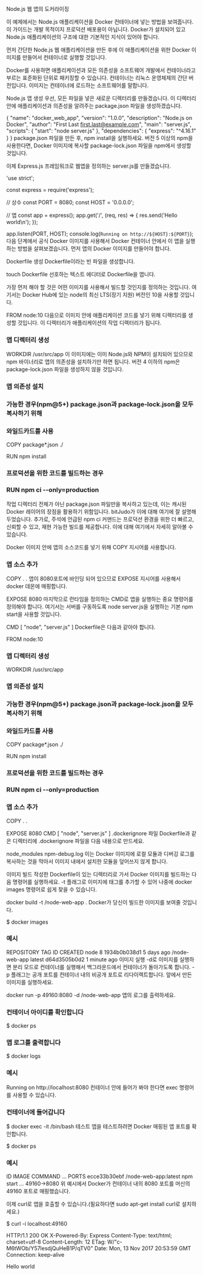Node.js 웹 앱의 도커라이징

이 예제에서는 Node.js 애플리케이션을 Docker 컨테이너에 넣는 방법을 보여줍니다. 이 가이드는 개발 목적이지 프로덕션 배포용이 아닙니다. Docker가 설치되어 있고 Node.js 애플리케이션의 구조에 대한 기본적인 지식이 있어야 합니다.

먼저 간단한 Node.js 웹 애플리케이션을 만든 후에 이 애플리케이션을 위한 Docker 이미지를 만들어서 컨테이너로 실행할 것입니다.

Docker를 사용하면 애플리케이션과 모든 의존성을 소프트웨어 개발에서 컨테이너라고 부르는 표준화된 단위로 패키징할 수 있습니다. 컨테이너는 리눅스 운영체제의 간단 버전입니다. 이미지는 컨테이너에 로드하는 소프트웨어를 말합니다.

Node.js 앱 생성
우선, 모든 파일을 넣은 새로운 디렉터리를 만들겠습니다. 이 디렉터리 안에 애플리케이션과 의존성을 알려주는 package.json 파일을 생성하겠습니다.

{
"name": "docker_web_app",
"version": "1.0.0",
"description": "Node.js on Docker",
"author": "First Last <first.last@example.com>",
"main": "server.js",
"scripts": {
"start": "node server.js"
},
"dependencies": {
"express": "^4.16.1"
}
}
package.json 파일을 만든 후, npm install을 실행하세요. 버전 5 이상의 npm을 사용한다면, Docker 이미지에 복사할 package-lock.json 파일을 npm에서 생성할 것입니다.

이제 Express.js 프레임워크로 웹앱을 정의하는 server.js를 만들겠습니다.

'use strict';

const express = require('express');

// 상수
const PORT = 8080;
const HOST = '0.0.0.0';

// 앱
const app = express();
app.get('/', (req, res) => {
res.send('Hello world\n');
});

app.listen(PORT, HOST);
console.log(`Running on http://${HOST}:${PORT}`);
다음 단계에서 공식 Docker 이미지를 사용해서 Docker 컨테이너 안에서 이 앱을 실행하는 방법을 살펴보겠습니다. 먼저 앱의 Docker 이미지를 만들어야 합니다.

Dockerfile 생성
Dockerfile이라는 빈 파일을 생성합니다.

touch Dockerfile
선호하는 텍스트 에디터로 Dockerfile을 엽니다.

가장 먼저 해야 할 것은 어떤 이미지를 사용해서 빌드할 것인지를 정의하는 것입니다. 여기서는 Docker Hub에 있는 node의 최신 LTS(장기 지원) 버전인 10을 사용할 것입니다.

FROM node:10
다음으로 이미지 안에 애플리케이션 코드를 넣기 위해 디렉터리를 생성할 것입니다. 이 디렉터리가 애플리케이션의 작업 디렉터리가 됩니다.

### 앱 디렉터리 생성

WORKDIR /usr/src/app
이 이미지에는 이미 Node.js와 NPM이 설치되어 있으므로 npm 바이너리로 앱의 의존성을 설치하기만 하면 됩니다. 버전 4 이하의 npm은 package-lock.json 파일을 생성하지 않을 것입니다.

### 앱 의존성 설치

### 가능한 경우(npm@5+) package.json과 package-lock.json을 모두 복사하기 위해

### 와일드카드를 사용

COPY package\*.json ./

RUN npm install

### 프로덕션을 위한 코드를 빌드하는 경우

### RUN npm ci --only=production

작업 디렉터리 전체가 아닌 package.json 파일만을 복사하고 있는데, 이는 캐시된 Docker 레이어의 장점을 활용하기 위함입니다. bitJudo가 이에 대해 여기에 잘 설명해 두었습니다. 추가로, 주석에 언급된 npm ci 커맨드는 프로덕션 환경을 위한 더 빠르고, 신뢰할 수 있고, 재현 가능한 빌드를 제공합니다. 이에 대해 여기에서 자세히 알아볼 수 있습니다.

Docker 이미지 안에 앱의 소스코드를 넣기 위해 COPY 지시어를 사용합니다.

### 앱 소스 추가

COPY . .
앱이 8080포트에 바인딩 되어 있으므로 EXPOSE 지시어를 사용해서 docker 데몬에 매핑합니다.

EXPOSE 8080
마지막으로 런타임을 정의하는 CMD로 앱을 실행하는 중요 명령어를 정의해야 합니다. 여기서는 서버를 구동하도록 node server.js을 실행하는 기본 npm start을 사용할 것입니다.

CMD [ "node", "server.js" ]
Dockerfile은 다음과 같아야 합니다.

FROM node:10

### 앱 디렉터리 생성

WORKDIR /usr/src/app

### 앱 의존성 설치

### 가능한 경우(npm@5+) package.json과 package-lock.json을 모두 복사하기 위해

### 와일드카드를 사용

COPY package\*.json ./

RUN npm install

### 프로덕션을 위한 코드를 빌드하는 경우

### RUN npm ci --only=production

### 앱 소스 추가

COPY . .

EXPOSE 8080
CMD [ "node", "server.js" ]
.dockerignore 파일
Dockerfile과 같은 디렉터리에 .dockerignore 파일을 다음 내용으로 만드세요.

node_modules
npm-debug.log
이는 Docker 이미지에 로컬 모듈과 디버깅 로그를 복사하는 것을 막아서 이미지 내에서 설치한 모듈을 덮어쓰지 않게 합니다.

이미지 빌드
작성한 Dockerfile이 있는 디렉터리로 가서 Docker 이미지를 빌드하는 다음 명령어를 실행하세요. -t 플래그로 이미지에 태그를 추가할 수 있어 나중에 docker images 명령어로 쉽게 찾을 수 있습니다.

docker build -t <your username>/node-web-app .
Docker가 당신이 빌드한 이미지를 보여줄 것입니다.

\$ docker images

### 예시

REPOSITORY TAG ID CREATED
node 8 1934b0b038d1 5 days ago
<your username>/node-web-app latest d64d3505b0d2 1 minute ago
이미지 실행
-d로 이미지를 실행하면 분리 모드로 컨테이너를 실행해서 백그라운드에서 컨테이너가 돌아가도록 합니다. -p 플래그는 공개 포트를 컨테이너 내의 비공개 포트로 리다이렉트합니다. 앞에서 만든 이미지를 실행하세요.

docker run -p 49160:8080 -d <your username>/node-web-app
앱의 로그를 출력하세요.

### 컨테이너 아이디를 확인합니다

\$ docker ps

### 앱 로그를 출력합니다

\$ docker logs <container id>

### 예시

Running on http://localhost:8080
컨테이너 안에 들어가 봐야 한다면 exec 명령어를 사용할 수 있습니다.

### 컨테이너에 들어갑니다

\$ docker exec -it <container id> /bin/bash
테스트
앱을 테스트하려면 Docker 매핑된 앱 포트를 확인합니다.

\$ docker ps

### 예시

ID IMAGE COMMAND ... PORTS
ecce33b30ebf <your username>/node-web-app:latest npm start ... 49160->8080
위 예시에서 Docker가 컨테이너 내의 8080 포트를 머신의 49160 포트로 매핑했습니다.

이제 curl로 앱을 호출할 수 있습니다.(필요하다면 sudo apt-get install curl로 설치하세요.)

\$ curl -i localhost:49160

HTTP/1.1 200 OK
X-Powered-By: Express
Content-Type: text/html; charset=utf-8
Content-Length: 12
ETag: W/"c-M6tWOb/Y57lesdjQuHeB1P/qTV0"
Date: Mon, 13 Nov 2017 20:53:59 GMT
Connection: keep-alive

Hello world
